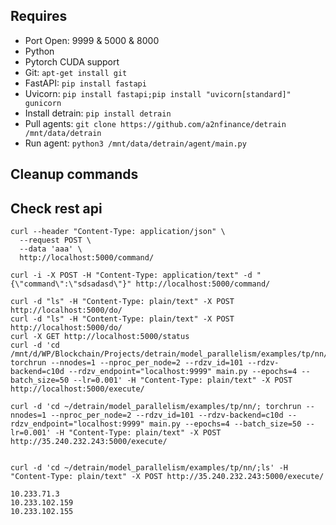 ## Requires
- Port Open: 9999 & 5000 & 8000
- Python
- Pytorch CUDA support
- Git: `apt-get install git`
- FastAPI: `pip install fastapi`
- Uvicorn: `pip install fastapi;pip install "uvicorn[standard]" gunicorn`
- Install detrain: `pip install detrain`
- Pull agents: `git clone https://github.com/a2nfinance/detrain /mnt/data/detrain`
- Run agent: `python3 /mnt/data/detrain/agent/main.py`

## Cleanup commands


## Check rest api

```
curl --header "Content-Type: application/json" \
  --request POST \
  --data 'aaa' \
  http://localhost:5000/command/
```

```
curl -i -X POST -H "Content-Type: application/text" -d "{\"command\":\"sdsadasd\"}" http://localhost:5000/command/
```

```
curl -d "ls" -H "Content-Type: plain/text" -X POST http://localhost:5000/do/
curl -d "ls" -H "Content-Type: plain/text" -X POST http://localhost:5000/do/
curl -X GET http://localhost:5000/status
curl -d 'cd /mnt/d/WP/Blockchain/Projects/detrain/model_parallelism/examples/tp/nn/; torchrun --nnodes=1 --nproc_per_node=2 --rdzv_id=101 --rdzv-backend=c10d --rdzv_endpoint="localhost:9999" main.py --epochs=4 --batch_size=50 --lr=0.001' -H "Content-Type: plain/text" -X POST http://localhost:5000/execute/

curl -d 'cd ~/detrain/model_parallelism/examples/tp/nn/; torchrun --nnodes=1 --nproc_per_node=2 --rdzv_id=101 --rdzv-backend=c10d --rdzv_endpoint="localhost:9999" main.py --epochs=4 --batch_size=50 --lr=0.001' -H "Content-Type: plain/text" -X POST http://35.240.232.243:5000/execute/


curl -d 'cd ~/detrain/model_parallelism/examples/tp/nn/;ls' -H "Content-Type: plain/text" -X POST http://35.240.232.243:5000/execute/
```

```
10.233.71.3
10.233.102.159
10.233.102.155
```